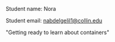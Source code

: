 Student name: Nora

Student email: nabdelgelil1@collin.edu

"Getting ready to learn about containers"

